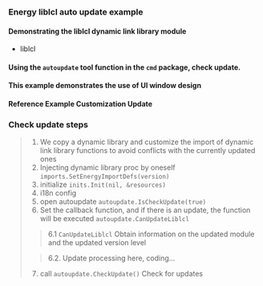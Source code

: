 ### Energy liblcl auto update example

#### Demonstrating the liblcl dynamic link library module
* liblcl

#### Using the `autoupdate` tool function in the `cmd` package, check update.
#### This example demonstrates the use of UI window design
#### Reference Example Customization Update

### Check update steps
> 1. We copy a dynamic library and customize the import of dynamic link library functions to avoid conflicts with the currently updated ones
> 2. Injecting dynamic library proc by oneself `imports.SetEnergyImportDefs(version)`
> 3. initialize `inits.Init(nil, &resources)`
> 4. i18n config
> 5. open autoupdate `autoupdate.IsCheckUpdate(true)`
> 6. Set the callback function, and if there is an update, the function will be executed `autoupdate.CanUpdateLiblcl`
>> 6.1 `CanUpdateLiblcl` Obtain information on the updated module and the updated version level
> 
>> 6.2. Update processing here, coding...
> 7. call `autoupdate.CheckUpdate()` Check for updates